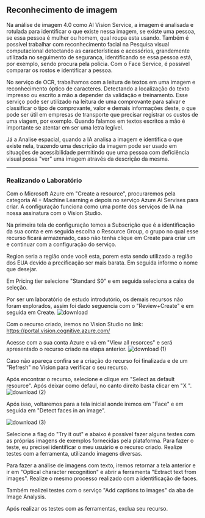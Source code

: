 ## Reconhecimento de imagem

Na análise de imagem 4.0 como AI Vision Service, a imagem é analisada e rotulada para identificar o que existe nessa imagem, se existe uma pessoa, se essa pessoa é mulher ou homem, qual roupa esta usando. 
Também é possível trabalhar com reconhecimento facial na Pesquisa visual computacional detectando as características e acessórios, grandemente utilizada no seguimento de segurança, identificando se essa pessoa está, por exemplo, sendo procura pela polícia.
Com o Face Service, é possível comparar os rostos e identificar a pessoa. 

No serviço de OCR, trabalhamos com a leitura de textos em uma imagem e reconhecimento óptico de caracteres. Detectando a localização do texto impresso ou escrito a mão a depender da validação e treinamento. Esse serviço pode ser utilizado na leitura de uma comprovante para salvar e classificar o tipo de comprovante, valor e demais informações deste, o que pode ser útil em empresas de transporte que precisar registrar os custos de uma viagem, por exemplo. 
Quando falamos em textos escritos a mão é importante se atentar em ser uma letra legível. 

Já a Analise espacial, quando a IA analisa a imagem e identifica o que existe nela, trazendo uma descrição da imagem pode ser usado em situações de acessibilidade permitindo que uma pessoa com deficiência visual possa "ver" uma imagem através da descrição da mesma. 

--- 
### Realizando o Laboratório 

Com o Microsoft Azure em "Create a resource", procuraremos pela categoria AI + Machine Learning e depois no serviço Azure Ai Servises para criar. 
A configuração funciona como uma ponte dos serviços de IA na nossa assinatura com o Vision Studio. 

Na primeira tela de configuração temos a Subscrição que é a identificação da sua conta e em seguida escolha o Resource Group, o grupo no qual esse recurso ficará armazenado, caso não tenha clique em Create para criar um e continuar com a configuração do serviço. 

Region seria a região onde você esta, porem esta sendo utilizado a região dos EUA devido a precificação ser mais barata. Em seguida informe o nome que desejar. 

Em Pricing tier selecione "Standard S0" e em seguida seleciona a caixa de seleção. 

Por ser um laboratório de estudo introdutório, os demais recursos não foram explorados, assim foi dado seguencia com o "Review+Create" e em seguida em Create.
![download](https://github.com/gabriellivieira/Ferramentas_Azure/assets/112736236/a986cdb8-b97a-47dc-a775-1f016a000e56)

Com o recurso criado, iremos no Vision Studio no link: https://portal.vision.cognitive.azure.com/

Acesse com a sua conta Azure e vá em "View all resorces"  e será apresentado o recurso criado na etapa anterior. 
![download (1)](https://github.com/gabriellivieira/Ferramentas_Azure/assets/112736236/314c3132-bbee-4270-8ab4-a15fe4157bf7)

Caso não apareça confira se a criação do recurso foi finalizada e de um "Refresh" no Vision para verificar o seu recurso. 

Após encontrar o recurso, selecione e clique em "Select as default resource". Após deixar como defaul, no canto direito basta clicar em "X ". 
![download (2)](https://github.com/gabriellivieira/Ferramentas_Azure/assets/112736236/e75e7a9f-7e2f-4e62-b4fa-e26c1f3fc877)

Após isso, voltaremos para a tela inicial aonde iremos em "Face" e em seguida em "Detect faces in an image". 

![download (3)](https://github.com/gabriellivieira/Ferramentas_Azure/assets/112736236/25145d40-880a-4a64-9e4a-a28dd7fa1b47)

Selecione a flag do "Try it out" e abaixo é possível fazer alguns testes com as próprias imagens de exemplos fornecidas pela plataforma.  Para fazer o teste, eu precisei identificar o meu usuário e o recurso criado. Realize testes com a ferramenta, utilizando imagens diversas. 

Para fazer a análise de imagens com texto, iremos retornar a tela anterior e ir em "Optical character recognition" e abrir a ferramenta "Extract text from images". 
Realize o mesmo processo realizado com a identificação de faces. 

Também realizei testes com o serviço "Add captions to images" da aba de Image Analysis.

Após realizar os testes com as ferramentas, exclua seu recurso.

